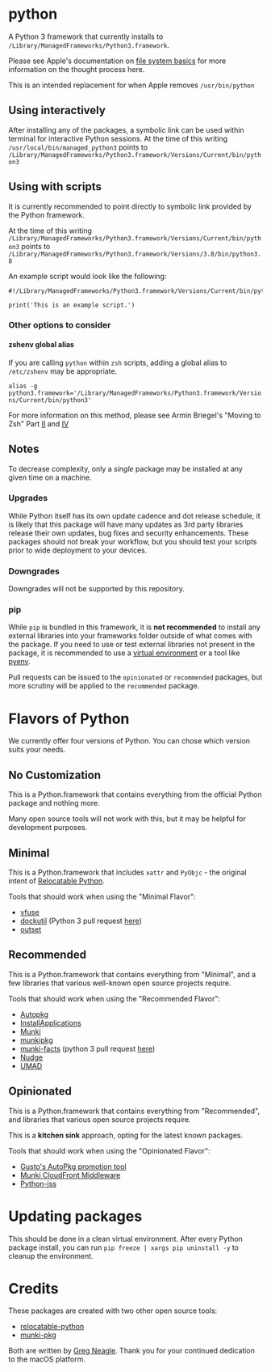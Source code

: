 # python
A Python 3 framework that currently installs to `/Library/ManagedFrameworks/Python3.framework`.

Please see Apple's documentation on [file system basics](https://developer.apple.com/library/archive/documentation/FileManagement/Conceptual/FileSystemProgrammingGuide/FileSystemOverview/FileSystemOverview.html) for more information on the thought process here.

This is an intended replacement for when Apple removes `/usr/bin/python`

## Using interactively
After installing any of the packages, a symbolic link can be used within terminal for interactive Python sessions. At the time of this writing `/usr/local/bin/managed_python3` points to `/Library/ManagedFrameworks/Python3.framework/Versions/Current/bin/python3`

## Using with scripts
It is currently recommended to point directly to symbolic link provided by the Python framework.

At the time of this writing `/Library/ManagedFrameworks/Python3.framework/Versions/Current/bin/python3` points to `/Library/ManagedFrameworks/Python3.framework/Versions/3.8/bin/python3.8`

An example script would look like the following:

```
#!/Library/ManagedFrameworks/Python3.framework/Versions/Current/bin/python3

print('This is an example script.')
```

### Other options to consider
#### zshenv global alias
If you are calling `python` within `zsh` scripts, adding a global alias to `/etc/zshenv` may be appropriate.

`alias -g python3.framework='/Library/ManagedFrameworks/Python3.framework/Versions/Current/bin/python3'`

For more information on this method, please see Armin Briegel's "Moving to Zsh" Part [II](https://scriptingosx.com/2019/06/moving-to-zsh-part-2-configuration-files/) and [IV](https://scriptingosx.com/2019/07/moving-to-zsh-part-4-aliases-and-functions/)

## Notes
To decrease complexity, only a _single_ package may be installed at any given time on a machine.

### Upgrades
While Python itself has its own update cadence and dot release schedule, it is likely that this package will have many updates as 3rd party libraries release their own updates, bug fixes and security enhancements. These packages should not break your workflow, but you should test your scripts prior to wide deployment to your devices.

### Downgrades
Downgrades will not be supported by this repository.

### pip
While `pip` is bundled in this framework, it is **not recommended** to install any external libraries into your frameworks folder outside of what comes with the package. If you need to use or test external libraries not present in the package, it is recommended to use a [virtual environment](https://docs.python.org/3/library/venv.html) or a tool like [pyenv](https://github.com/pyenv/pyenv).

Pull requests can be issued to the `opinionated` or `recommended` packages, but more scrutiny will be applied to the `recommended` package.

# Flavors of Python
We currently offer four versions of Python. You can chose which version suits your needs.

## No Customization
This is a Python.framework that contains everything from the official Python package and nothing more.

Many open source tools will not work with this, but it may be helpful for development purposes.

## Minimal
This is a Python.framework that includes `xattr` and `PyObjc` - the original intent of [Relocatable Python](https://github.com/gregneagle/relocatable-python).

Tools that should work when using the "Minimal Flavor":
- [vfuse](https://github.com/chilcote/vfuse)
- [dockutil](https://github.com/kcrawford/dockutil) (Python 3 pull request [here](https://github.com/kcrawford/dockutil/pull/87))
- [outset](https://github.com/chilcote/outset)

## Recommended
This is a Python.framework that contains everything from "Minimal", and a few libraries that various well-known open source projects require.

Tools that should work when using the "Recommended Flavor":
- [Autopkg](https://github.com/autopkg/autopkg)
- [InstallApplications](https://github.com/macadmins/installapplications)
- [Munki](https://github.com/munki/munki)
- [munkipkg](https://github.com/munki/munki-pkg)
- [munki-facts](https://github.com/munki/munki-facts) (python 3 pull request [here](https://github.com/munki/munki-facts/pull/17))
- [Nudge](https://github.com/macadmins/nudge)
- [UMAD](https://github.com/macadmins/umad)

## Opinionated
This is a Python.framework that contains everything from "Recommended", and libraries that various open source projects require.

This is a **kitchen sink** approach, opting for the latest known packages.

Tools that should work when using the "Opinionated Flavor":
- [Gusto's AutoPkg promotion tool](https://github.com/Gusto/it-cpe-opensource/tree/master/autopromote)
- [Munki CloudFront Middleware](https://github.com/AaronBurchfield/CloudFront-Middleware)
- [Python-jss](https://github.com/jssimporter/python-jss)

# Updating packages
This should be done in a clean virtual environment. After every Python package install, you can run `pip freeze | xargs pip uninstall -y` to cleanup the environment.

# Credits
These packages are created with two other open source tools:
- [relocatable-python](https://github.com/gregneagle/relocatable-python)
- [munki-pkg](https://github.com/munki/munki-pkg)

Both are written by [Greg Neagle](https://www.linkedin.com/in/gregneagle/). Thank you for your continued dedication to the macOS platform.

